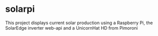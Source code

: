 # solarpi
This project displays current solar production using a Raspberry Pi, the SolarEdge inverter web-api and a UnicornHat HD from Pimoroni
